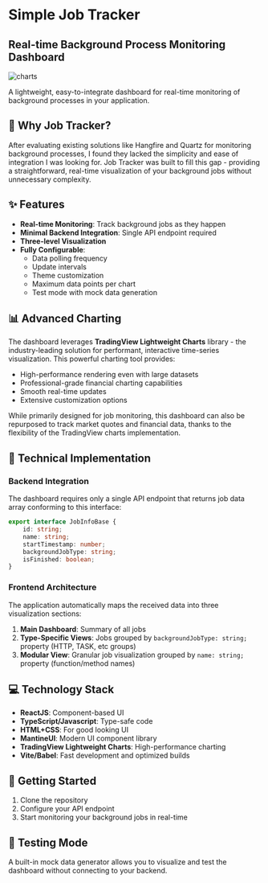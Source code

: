 # Simple Job Tracker

## Real-time Background Process Monitoring Dashboard

![charts](https://github.com/user-attachments/assets/241e9013-f5e0-4736-8bd2-3d2640e2c661)

A lightweight, easy-to-integrate dashboard for real-time monitoring of background processes in your application.

## 🚀 Why Job Tracker?

After evaluating existing solutions like Hangfire and Quartz for monitoring background processes, I found they lacked the simplicity and ease of integration I was looking for. Job Tracker was built to fill this gap - providing a straightforward, real-time visualization of your background jobs without unnecessary complexity.

## ✨ Features

- **Real-time Monitoring**: Track background jobs as they happen
- **Minimal Backend Integration**: Single API endpoint required
- **Three-level Visualization**
- **Fully Configurable**:
  - Data polling frequency
  - Update intervals
  - Theme customization
  - Maximum data points per chart
  - Test mode with mock data generation

## 📊 Advanced Charting

The dashboard leverages **TradingView Lightweight Charts** library - the industry-leading solution for performant, interactive time-series visualization. This powerful charting tool provides:

- High-performance rendering even with large datasets
- Professional-grade financial charting capabilities
- Smooth real-time updates
- Extensive customization options

While primarily designed for job monitoring, this dashboard can also be repurposed to track market quotes and financial data, thanks to the flexibility of the TradingView charts implementation.

## 🔧 Technical Implementation

### Backend Integration

The dashboard requires only a single API endpoint that returns job data array conforming to this interface:

```typescript
export interface JobInfoBase {
    id: string;
    name: string;
    startTimestamp: number;
    backgroundJobType: string;
    isFinished: boolean;
}
```

### Frontend Architecture

The application automatically maps the received data into three visualization sections:
1. **Main Dashboard**: Summary of all jobs
2. **Type-Specific Views**: Jobs grouped by ```backgroundJobType: string;``` property (HTTP, TASK, etc groups)
3. **Modular View**: Granular job visualization grouped by ```name: string;``` property (function/method names)

## 💻 Technology Stack

- **ReactJS**: Component-based UI
- **TypeScript/Javascript**: Type-safe code
- **HTML+CSS**: For good looking UI
- **MantineUI**: Modern UI component library 
- **TradingView Lightweight Charts**: High-performance charting
- **Vite/Babel**: Fast development and optimized builds

## 🔄 Getting Started

1. Clone the repository
2. Configure your API endpoint
3. Start monitoring your background jobs in real-time

## 🧪 Testing Mode

A built-in mock data generator allows you to visualize and test the dashboard without connecting to your backend.
